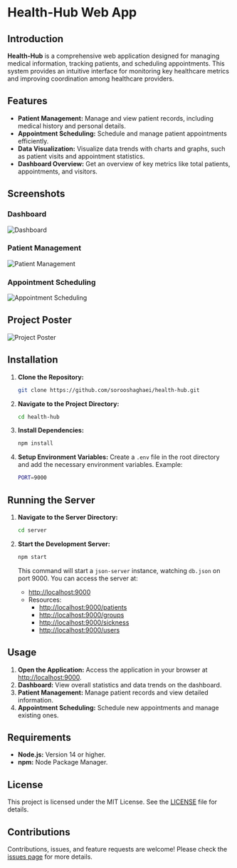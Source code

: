 # Health-Hub Web App

## Introduction
**Health-Hub** is a comprehensive web application designed for managing medical information, tracking patients, and scheduling appointments. This system provides an intuitive interface for monitoring key healthcare metrics and improving coordination among healthcare providers.

## Features
- **Patient Management:** Manage and view patient records, including medical history and personal details.
- **Appointment Scheduling:** Schedule and manage patient appointments efficiently.
- **Data Visualization:** Visualize data trends with charts and graphs, such as patient visits and appointment statistics.
- **Dashboard Overview:** Get an overview of key metrics like total patients, appointments, and visitors.

## Screenshots

### Dashboard
![Dashboard](https://github.com/sorooshaghaei/health-hub/assets/dashboard-screenshot.png)

### Patient Management
![Patient Management](https://github.com/sorooshaghaei/health-hub/assets/patient-management-screenshot.png)

### Appointment Scheduling
![Appointment Scheduling](https://github.com/sorooshaghaei/health-hub/assets/appointment-scheduling-screenshot.png)

## Project Poster
![Project Poster](https://github.com/sorooshaghaei/health-hub/blob/main/assets/Health-hub-poster.jpg)


## Installation

1. **Clone the Repository:**
    ```bash
    git clone https://github.com/sorooshaghaei/health-hub.git
    ```

2. **Navigate to the Project Directory:**
    ```bash
    cd health-hub
    ```

3. **Install Dependencies:**
    ```bash
    npm install
    ```

4. **Setup Environment Variables:**
    Create a `.env` file in the root directory and add the necessary environment variables. Example:
    ```bash
    PORT=9000
    ```

## Running the Server

1. **Navigate to the Server Directory:**
    ```bash
    cd server
    ```

2. **Start the Development Server:**
    ```bash
    npm start
    ```

    This command will start a `json-server` instance, watching `db.json` on port 9000. You can access the server at:
    - [http://localhost:9000](http://localhost:9000)
    - Resources:
        - [http://localhost:9000/patients](http://localhost:9000/patients)
        - [http://localhost:9000/groups](http://localhost:9000/groups)
        - [http://localhost:9000/sickness](http://localhost:9000/sickness)
        - [http://localhost:9000/users](http://localhost:9000/users)

## Usage

1. **Open the Application:** Access the application in your browser at [http://localhost:9000](http://localhost:9000).
2. **Dashboard:** View overall statistics and data trends on the dashboard.
3. **Patient Management:** Manage patient records and view detailed information.
4. **Appointment Scheduling:** Schedule new appointments and manage existing ones.

## Requirements

- **Node.js:** Version 14 or higher.
- **npm:** Node Package Manager.

## License
This project is licensed under the MIT License. See the [LICENSE](LICENSE) file for details.

## Contributions
Contributions, issues, and feature requests are welcome! Please check the [issues page](https://github.com/sorooshaghaei/health-hub/issues) for more details.
